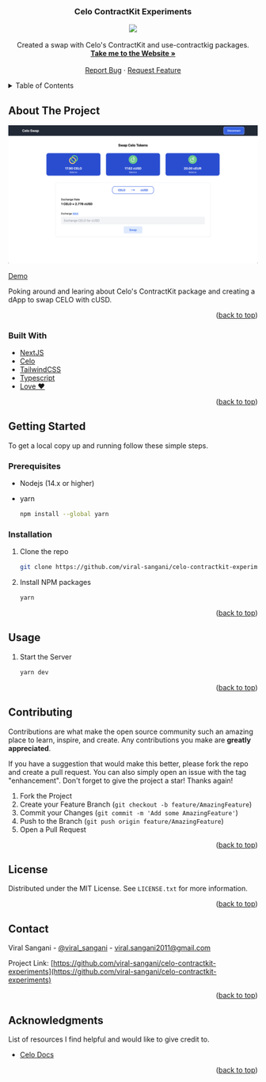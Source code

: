 <div id="top"></div>
<!-- PROJECT LOGO -->
<br />
<div align="center">

  <h3 align="center">Celo ContractKit Experiments</h3>
  <img src="assets/LearnDAO.png" />

  <p align="center">
    Created a swap with Celo's ContractKit and use-contractkig packages.
    <br />
    <a href="https://celo-swap.netlify.app/"><strong>Take me to the Website »</strong></a>
    <br />
    <br />
    <a href="https://github.com/viral-sangani/celo-contractkit-experiments/issues">Report Bug</a>
    ·
    <a href="https://github.com/viral-sangani/celo-contractkit-experiments/issues">Request Feature</a>
  </p>
</div>

<!-- TABLE OF CONTENTS -->
<details>
  <summary>Table of Contents</summary>
  <ol>
    <li>
      <a href="#about-the-project">About The Project</a>
      <ul>
        <li><a href="#built-with">Built With</a></li>
      </ul>
    </li>
    <li>
      <a href="#getting-started">Getting Started</a>
      <ul>
        <li><a href="#prerequisites">Prerequisites</a></li>
        <li><a href="#installation">Installation</a></li>
      </ul>
    </li>
    <li><a href="#usage">Usage</a></li>
    <li><a href="#contributing">Contributing</a></li>
    <li><a href="#license">License</a></li>
    <li><a href="#contact">Contact</a></li>
    <li><a href="#acknowledgments">Acknowledgments</a></li>
  </ol>
</details>

<!-- ABOUT THE PROJECT -->
## About The Project

![Poster](/public/poster.png)

[Demo](https://www.loom.com/share/e884f5132e4f491a9e1fe183fa8ff783?sharedAppSource=personal_library)

Poking around and learing about Celo's ContractKit package and creating a dApp to swap CELO with cUSD.

<p align="right">(<a href="#top">back to top</a>)</p>

### Built With

- [NextJS](https://nextjs.org/)
- [Celo](https://celo.org/)
- [TailwindCSS](https://tailwindcss.com/)
- [Typescript](https://www.typescriptlang.org/)
- [Love ❤️](https://c.tenor.com/U45Q8YaJzBUAAAAC/moti-hearts.gif)

<p align="right">(<a href="#top">back to top</a>)</p>

<!-- GETTING STARTED -->
## Getting Started

To get a local copy up and running follow these simple steps.

### Prerequisites

- Nodejs (14.x or higher)
- yarn

  ```sh
  npm install --global yarn
  ```

### Installation

1. Clone the repo

   ```sh
   git clone https://github.com/viral-sangani/celo-contractkit-experiments
   ```

2. Install NPM packages

   ```sh
   yarn
   ```

<p align="right">(<a href="#top">back to top</a>)</p>

<!-- USAGE EXAMPLES -->
## Usage

1. Start the Server

   ```sh
   yarn dev
   ```

<p align="right">(<a href="#top">back to top</a>)</p>

<!-- CONTRIBUTING -->
## Contributing

Contributions are what make the open source community such an amazing place to learn, inspire, and create. Any contributions you make are **greatly appreciated**.

If you have a suggestion that would make this better, please fork the repo and create a pull request. You can also simply open an issue with the tag "enhancement".
Don't forget to give the project a star! Thanks again!

1. Fork the Project
2. Create your Feature Branch (`git checkout -b feature/AmazingFeature`)
3. Commit your Changes (`git commit -m 'Add some AmazingFeature'`)
4. Push to the Branch (`git push origin feature/AmazingFeature`)
5. Open a Pull Request

<p align="right">(<a href="#top">back to top</a>)</p>

<!-- LICENSE -->
## License

Distributed under the MIT License. See `LICENSE.txt` for more information.

<p align="right">(<a href="#top">back to top</a>)</p>

<!-- CONTACT -->
## Contact

Viral Sangani - [@viral_sangani](https://twitter.com/viral_sangani_) - viral.sangani2011@gmail.com

Project Link: [https://github.com/viral-sangani/celo-contractkit-experiments](https://github.com/viral-sangani/celo-contractkit-experiments)

<p align="right">(<a href="#top">back to top</a>)</p>

<!-- ACKNOWLEDGMENTS -->
## Acknowledgments

List of resources I find helpful and would like to give credit to.

- [Celo Docs](https://docs.celo.org/)

<p align="right">(<a href="#top">back to top</a>)</p>

<!-- MARKDOWN LINKS & IMAGES -->
<!-- https://www.markdownguide.org/basic-syntax/#reference-style-links -->
[contributors-shield]: https://img.shields.io/github/contributors/viral-sangani/celo-contractkit-experiments.svg?style=for-the-badge
[contributors-url]: https://github.com/viral-sangani/celo-contractkit-experiments/graphs/contributors
[forks-shield]: https://img.shields.io/github/forks/viral-sangani/celo-contractkit-experiments.svg?style=for-the-badge
[forks-url]: https://github.com/viral-sangani/celo-contractkit-experiments/network/members
[stars-shield]: https://img.shields.io/github/stars/viral-sangani/celo-contractkit-experiments.svg?style=for-the-badge
[stars-url]: https://github.com/viral-sangani/celo-contractkit-experiments/stargazers
[issues-shield]: https://img.shields.io/github/issues/viral-sangani/celo-contractkit-experiments.svg?style=for-the-badge
[issues-url]: https://github.com/viral-sangani/celo-contractkit-experiments/issues
[license-shield]: https://img.shields.io/github/license/viral-sangani/celo-contractkit-experiments.svg?style=for-the-badge
[license-url]: https://github.com/viral-sangani/celo-contractkit-experiments/blob/main/LICENSE.txt
[linkedin-shield]: https://img.shields.io/badge/-LinkedIn-black.svg?style=for-the-badge&logo=linkedin&colorB=555
[linkedin-url]: https://www.linkedin.com/in/viral-sangani/
[product-screenshot]: assets/learn-dao-banner.png
